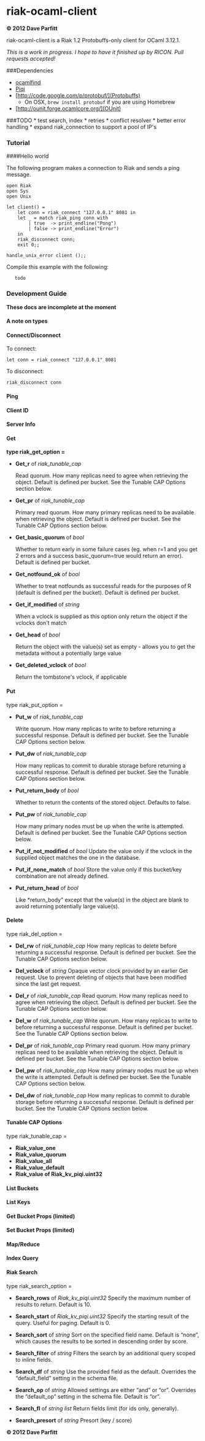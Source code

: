 riak-ocaml-client
=====

**© 2012 Dave Parfitt**

riak-ocaml-client is a Riak 1.2 Protobuffs-only client for OCaml 3.12.1.

*This is a work in progress. I hope to have it finished up by RICON. Pull requests accepted!*

###Dependencies

* [ocamlfind](http://projects.camlcity.org/projects/findlib.html)
* [Piqi](http://piqi.org/)
* [http://code.google.com/p/protobuf/](Protobuffs)
   * On OSX, `brew install protobuf` if you are using Homebrew
* [http://ounit.forge.ocamlcore.org/](OUnit)

###TODO
    * test search, index
    * retries
    * conflict resolver
    * better error handling	
	* expand riak_connection to support a pool of IP's

### Tutorial

####Hello world

The following program makes a connection to Riak and sends a ping message. 

```
open Riak
open Sys
open Unix

let client() =
    let conn = riak_connect "127.0.0.1" 8081 in
    let _ = match riak_ping conn with
        | true  -> print_endline("Pong")
        | false -> print_endline("Error")
    in
    riak_disconnect conn;
    exit 0;;    

handle_unix_error client ();;

```

		
Compile this example with the following:

```
   todo
```
### Development Guide

**These docs are incomplete at the moment**
 
#### A note on types
 
#### Connect/Disconnect
To connect:

    let conn = riak_connect "127.0.0.1" 8081
    
To disconnect:    

    riak_disconnect conn

#### Ping

#### Client ID

#### Server Info

#### Get

**type riak_get_option =**

- **Get_r** of *riak_tunable_cap*
  
  Read quorum. How many replicas need to agree when retrieving the object. Default is defined per bucket. See the Tunable CAP Options section below.
      
- **Get_pr** of *riak_tunable_cap*
   
	Primary read quorum. How many primary replicas need to be available when retrieving the object. Default is defined per bucket. See the Tunable CAP Options section below.

- **Get_basic_quorum** of *bool*

	Whether to return early in some failure cases (eg. when r=1 and you get 2 errors and a success basic_quorum=true would return an error). Default is defined per bucket.

- **Get_notfound_ok** of *bool*
  
	Whether to treat notfounds as successful reads for the purposes of R (default is defined per the bucket). Default is defined per bucket.
 
- **Get_if_modified** of *string*

	When a vclock is supplied as this option only return the object if the vclocks don't match
 
- **Get_head** of *bool*

	Return the object with the value(s) set as empty - allows you to get the metadata without a potentially large value

- **Get_deleted_vclock** of *bool*
  
	Return the tombstone's vclock, if applicable
 
#### Put

type riak_put_option =

- **Put_w** of *riak_tunable_cap*

    Write quorum. How many replicas to write to before returning a successful response. Default is defined per bucket. See the Tunable CAP Options section below.
    
- **Put_dw** of *riak_tunable_cap*

	How many replicas to commit to durable storage before returning a successful response. Default is defined per bucket. See the Tunable CAP Options section below.

- **Put_return_body** of *bool*

	 Whether to return the contents of the stored object. Defaults to false.

- **Put_pw** of *riak_tunable_cap*

	How many primary nodes must be up when the write is attempted. Default is defined per bucket. See the Tunable CAP Options section below.
	
- **Put_if_not_modified** of *bool*
	Update the value only if the vclock in the supplied object matches the one in the database.

- **Put_if_none_match** of *bool*
	Store the value only if this bucket/key combination are not already defined.

- **Put_return_head** of *bool*

	Like *return_body" except that the value(s) in the object are blank to avoid returning potentially large value(s).

#### Delete


type riak_del_option =

- **Del_rw** of *riak_tunable_cap*
	How many replicas to delete before returning a successful response. Default is defined per bucket. See the Tunable CAP Options section below.

- **Del_vclock** of *string*
	Opaque vector clock provided by an earlier Get request. Use to prevent deleting of objects that have been modified since the last get request.
 
- **Del_r** of *riak_tunable_cap*
	Read quorum. How many replicas need to agree when retrieving the object. Default is defined per bucket. See the Tunable CAP Options section below.
 
- **Del_w** of *riak_tunable_cap*
	Write quorum. How many replicas to write to before returning a successful response. Default is defined per bucket. See the Tunable CAP Options section below.
 
- **Del_pr** of *riak_tunable_cap*
	Primary read quorum. How many primary replicas need to be available when retrieving the object. Default is defined per bucket. See the Tunable CAP Options section below.
 
- **Del_pw** of *riak_tunable_cap*
	How many primary nodes must be up when the write is attempted. Default is defined per bucket. See the Tunable CAP Options section below.
 
- **Del_dw** of *riak_tunable_cap*
	How many replicas to commit to durable storage before returning a successful response. Default is defined per bucket. See the Tunable CAP Options section below.



#### Tunable CAP Options

 type riak_tunable_cap =

- **Riak_value_one**
- **Riak_value_quorum**
- **Riak_value_all**
- **Riak_value_default**
- **Riak_value of Riak_kv_piqi.uint32**


#### List Buckets

#### List Keys

#### Get Bucket Props (limited)

#### Set Bucket Props (limited)

#### Map/Reduce

#### Index Query

#### Riak Search


type riak_search_option =

- **Search_rows** of *Riak_kv_piqi.uint32*
	 Specify the maximum number of results to return. Default is 10.
	 
- **Search_start** of *Riak_kv_piqi.uint32*
	 Specify the starting result of the query. Useful for paging. Default is 0.
	 
- **Search_sort** of *string*
	Sort on the specified field name. Default is “none”, which causes the results to be sorted in descending order by score.
	
- **Search_filter** of *string*
	Filters the search by an additional query scoped to inline fields.
	
- **Search_df** of *string*
	Use the provided field as the default. Overrides the “default_field” setting in the schema file.
	
- **Search_op** of *string*
	Allowed settings are either “and” or “or”. Overrides the “default_op” setting in the schema file. Default is “or”.
	
- **Search_fl** of *string list*
	Return fields limit (for ids only, generally).

- **Search_presort** of *string*
	Presort (key / score)


**© 2012 Dave Parfitt**

